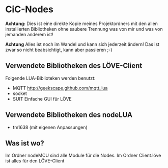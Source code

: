 # CiC-Nodes

**Achtung:**
Dies ist eine direkte Kopie meines Projektordners mit den allen installierten Bibliotheken ohne saubere Trennung was von mir und was von jemanden anderem ist!

**Achtung**
Alles ist noch im Wandel und kann sich jederzeit ändern! Das ist zwar so nicht beabsichtigt, kann aber passieren ;-)

## Verwendete Bibliotheken des LÖVE-Client
Folgende LUA-Biblioteken werden benutzt:
- MQTT http://geekscape.github.com/mqtt_lua
- socket
- SUIT Einfache GUI für LÖVE

## Verwendete Bibliotheken des nodeLUA
- tm1638 (mit eigenen Anpassungen)

## Was ist wo?
Im Ordner nodeMCU sind alle Module für die Nodes.
Im Ordner Client.löve ist alles für den LÖVE-Client

 
